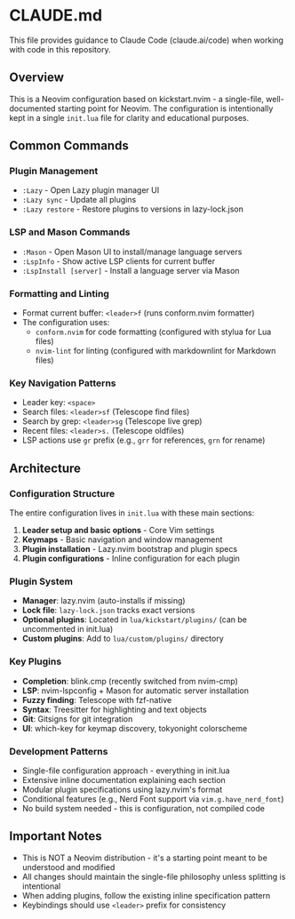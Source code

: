 # CLAUDE.md

This file provides guidance to Claude Code (claude.ai/code) when working with code in this repository.

## Overview

This is a Neovim configuration based on kickstart.nvim - a single-file, well-documented starting point for Neovim. The configuration is intentionally kept in a single `init.lua` file for clarity and educational purposes.

## Common Commands

### Plugin Management
- `:Lazy` - Open Lazy plugin manager UI
- `:Lazy sync` - Update all plugins
- `:Lazy restore` - Restore plugins to versions in lazy-lock.json

### LSP and Mason Commands
- `:Mason` - Open Mason UI to install/manage language servers
- `:LspInfo` - Show active LSP clients for current buffer
- `:LspInstall [server]` - Install a language server via Mason

### Formatting and Linting
- Format current buffer: `<leader>f` (runs conform.nvim formatter)
- The configuration uses:
  - `conform.nvim` for code formatting (configured with stylua for Lua files)
  - `nvim-lint` for linting (configured with markdownlint for Markdown files)

### Key Navigation Patterns
- Leader key: `<space>`
- Search files: `<leader>sf` (Telescope find files)
- Search by grep: `<leader>sg` (Telescope live grep)
- Recent files: `<leader>s.` (Telescope oldfiles)
- LSP actions use `gr` prefix (e.g., `grr` for references, `grn` for rename)

## Architecture

### Configuration Structure
The entire configuration lives in `init.lua` with these main sections:
1. **Leader setup and basic options** - Core Vim settings
2. **Keymaps** - Basic navigation and window management
3. **Plugin installation** - Lazy.nvim bootstrap and plugin specs
4. **Plugin configurations** - Inline configuration for each plugin

### Plugin System
- **Manager**: lazy.nvim (auto-installs if missing)
- **Lock file**: `lazy-lock.json` tracks exact versions
- **Optional plugins**: Located in `lua/kickstart/plugins/` (can be uncommented in init.lua)
- **Custom plugins**: Add to `lua/custom/plugins/` directory

### Key Plugins
- **Completion**: blink.cmp (recently switched from nvim-cmp)
- **LSP**: nvim-lspconfig + Mason for automatic server installation
- **Fuzzy finding**: Telescope with fzf-native
- **Syntax**: Treesitter for highlighting and text objects
- **Git**: Gitsigns for git integration
- **UI**: which-key for keymap discovery, tokyonight colorscheme

### Development Patterns
- Single-file configuration approach - everything in init.lua
- Extensive inline documentation explaining each section
- Modular plugin specifications using lazy.nvim's format
- Conditional features (e.g., Nerd Font support via `vim.g.have_nerd_font`)
- No build system needed - this is configuration, not compiled code

## Important Notes
- This is NOT a Neovim distribution - it's a starting point meant to be understood and modified
- All changes should maintain the single-file philosophy unless splitting is intentional
- When adding plugins, follow the existing inline specification pattern
- Keybindings should use `<leader>` prefix for consistency